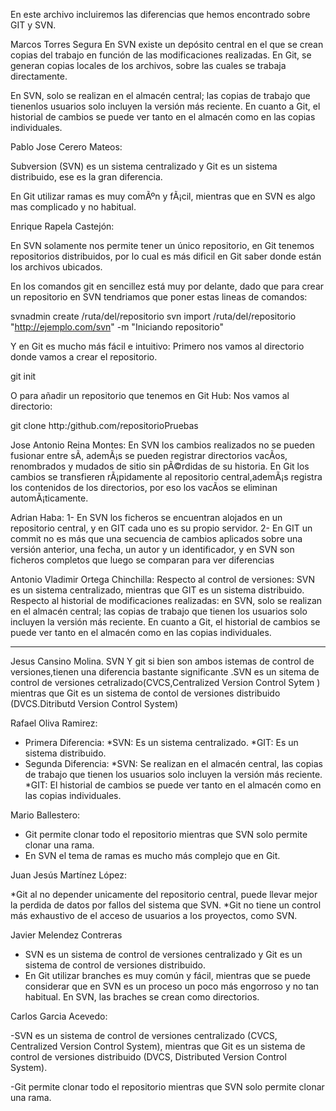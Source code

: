 En este archivo incluiremos las diferencias que hemos encontrado sobre GIT y SVN.

Marcos Torres Segura
En SVN existe un depósito central en el que se crean copias del trabajo en función de las modificaciones realizadas. En Git, se generan copias locales de los archivos, sobre las cuales se trabaja directamente.

En SVN, solo se realizan en el almacén central; las copias de trabajo que tienenlos usuarios solo incluyen la versión más reciente. En cuanto a Git, el historial de cambios se puede ver tanto en el almacén como en las copias individuales.

Pablo Jose Cerero Mateos:

Subversion (SVN) es un sistema centralizado y Git es un sistema distribuido, ese es la gran diferencia.

En Git utilizar ramas es muy comÃºn y fÃ¡cil, mientras que en SVN es algo mas complicado y no habitual.

Enrique Rapela Castejón:

En SVN solamente nos permite tener un único repositorio, en Git tenemos repositorios distribuidos, por lo cual es más dificil en Git saber donde están los archivos ubicados.

En los comandos git en sencillez está muy por delante, dado que para crear un repositorio en SVN tendriamos que poner estas lineas de comandos:

svnadmin create /ruta/del/repositorio svn import /ruta/del/repositorio "http://ejemplo.com/svn" -m "Iniciando repositorio"

Y en Git es mucho más fácil e intuitivo: Primero nos vamos al directorio donde vamos a crear el repositorio.

git init

O para añadir un repositorio que tenemos en Git Hub: Nos vamos al directorio:

git clone http:/github.com/repositorioPruebas

Jose Antonio Reina Montes: 
En SVN los cambios realizados no se pueden fusionar entre sÃ­, ademÃ¡s se pueden registrar directorios vacÃ­os, renombrados y mudados de sitio sin pÃ©rdidas de su historia. En Git los cambios se transfieren rÃ¡pidamente al repositorio central,ademÃ¡s registra los contenidos de los directorios, por eso los vacÃ­os se eliminan automÃ¡ticamente.

Adrian Haba: 
1- En SVN los ficheros se encuentran alojados en un repositorio central, y en GIT cada uno es su propio servidor. 2- En GIT un commit no es más que una secuencia de cambios aplicados sobre una versión anterior, una fecha, un autor y un identificador, y en SVN son ficheros completos que luego se comparan para ver diferencias

Antonio Vladimir Ortega Chinchilla:
Respecto al control de versiones: SVN es un sistema centralizado, mientras que GIT es un sistema distribuido.
Respecto al historial de modificaciones realizadas: en SVN, solo se realizan en el almacén central; las copias 
de trabajo que tienen los usuarios solo incluyen la versión más reciente. En cuanto a Git, el historial de 
cambios se puede ver tanto en el almacén como en las copias individuales.

--------------------------------------------------------------------------------
Jesus Cansino Molina.
SVN Y git  si bien son ambos istemas de control de versiones,tienen una diferencia bastante significante .SVN es un sitema de control de versiones cetralizado(CVCS,Centralized Version Control Sytem ) mientras que Git es un sistema de contol de versiones distribuido (DVCS.Ditributd Version Control System)

Rafael Oliva Ramirez: 
- Primera Diferencia:
			*SVN: Es un sistema centralizado.
			*GIT: Es un sistema distribuido.
- Segunda Diferencia:
			*SVN: Se realizan en el almacén central, las copias de trabajo que tienen los usuarios solo incluyen la versión más reciente.
			*GIT: El historial de cambios se puede ver tanto en el almacén como en las copias individuales.

Mario Ballestero:

* Git permite clonar todo el repositorio mientras que SVN solo permite clonar una rama.
* En SVN el tema de ramas es mucho más complejo que en Git.


Juan Jesús Martínez López:

*Git al no depender unicamente del repositorio central, puede llevar mejor la perdida de datos por fallos del sistema que SVN.
*Git no tiene un control más exhaustivo de el acceso de usuarios a los proyectos, como SVN.


Javier Melendez Contreras

* SVN es un sistema de control de versiones centralizado y Git es un sistema de control de versiones distribuido.
* En Git utilizar branches es muy común y fácil, mientras que se puede considerar que en SVN es un proceso un poco más engorroso y no tan habitual. En SVN, las braches se crean como directorios.

Carlos Garcia Acevedo:

-SVN es un sistema de control de versiones centralizado (CVCS, Centralized Version Control System), 
mientras que Git es un sistema de control de versiones distribuido (DVCS, Distributed Version Control System).

-Git permite clonar todo el repositorio mientras que SVN solo permite clonar una rama.


